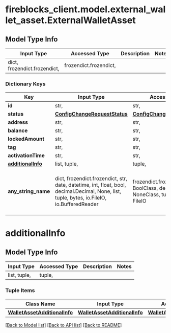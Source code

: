# fireblocks_client.model.external_wallet_asset.ExternalWalletAsset

## Model Type Info
Input Type | Accessed Type | Description | Notes
------------ | ------------- | ------------- | -------------
dict, frozendict.frozendict,  | frozendict.frozendict,  |  | 

### Dictionary Keys
Key | Input Type | Accessed Type | Description | Notes
------------ | ------------- | ------------- | ------------- | -------------
**id** | str,  | str,  |  | [optional] 
**status** | [**ConfigChangeRequestStatus**](ConfigChangeRequestStatus.md) | [**ConfigChangeRequestStatus**](ConfigChangeRequestStatus.md) |  | [optional] 
**address** | str,  | str,  |  | [optional] 
**balance** | str,  | str,  |  | [optional] 
**lockedAmount** | str,  | str,  |  | [optional] 
**tag** | str,  | str,  |  | [optional] 
**activationTime** | str,  | str,  |  | [optional] 
**[additionalInfo](#additionalInfo)** | list, tuple,  | tuple,  |  | [optional] 
**any_string_name** | dict, frozendict.frozendict, str, date, datetime, int, float, bool, decimal.Decimal, None, list, tuple, bytes, io.FileIO, io.BufferedReader | frozendict.frozendict, str, BoolClass, decimal.Decimal, NoneClass, tuple, bytes, FileIO | any string name can be used but the value must be the correct type | [optional]

# additionalInfo

## Model Type Info
Input Type | Accessed Type | Description | Notes
------------ | ------------- | ------------- | -------------
list, tuple,  | tuple,  |  | 

### Tuple Items
Class Name | Input Type | Accessed Type | Description | Notes
------------- | ------------- | ------------- | ------------- | -------------
[**WalletAssetAdditionalInfo**](WalletAssetAdditionalInfo.md) | [**WalletAssetAdditionalInfo**](WalletAssetAdditionalInfo.md) | [**WalletAssetAdditionalInfo**](WalletAssetAdditionalInfo.md) |  | 

[[Back to Model list]](../../README.md#documentation-for-models) [[Back to API list]](../../README.md#documentation-for-api-endpoints) [[Back to README]](../../README.md)

